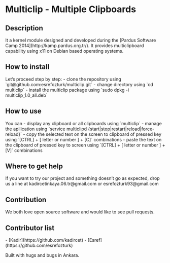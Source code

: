 <h1>Multiclip - Multiple Clipboards</h1>

<h2>Description</h2>
It a kernel module designed and developed during the [Pardus Software Camp 2014](http://kamp.pardus.org.tr/). It provides multiclipboard capability using x11 on Debian based operating systems.

<h2>How to install</h2>
Let’s proceed step by step:
- clone the repository using `git@github.com:esrefozturk/multiclip.git`
- change directory using `cd multiclip`
- install the multiclip package using `sudo dpkg -i multiclip_1.0_all.deb`

<h2>How to use</h2>
You can
- display any clipboard or all clipboards using `multiclip`
- manage the apllication using `service multiclipd {start|stop|restart|reload|force-reload}`
- copy the selected text on the screen to clipboard of pressed key using `[CTRL] + [ letter or number ] + [C]` combinations
- paste the text on the clipboard of pressed key to screen using `[CTRL] + [ letter or number ] + [V]` combinations

<h2>Where to get help</h2>
If you want to try our project and something doesn’t go as expected, drop us a line at kadircetinkaya.06.tr@gmail.com or esrefozturk93@gmail.com

<h2>Contribution</h2>
We both love open source software and would like to see pull requests.

<h2>Contributor list</h2>
- [Kadir](https://github.com/kadircet)
- [Esref](https://github.com/esrefozturk)

Built with hugs and bugs in Ankara.
